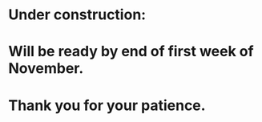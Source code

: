 # Under construction:
# Will be ready by end of first week of November.
# Thank you for your patience.
